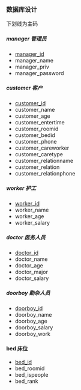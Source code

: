### 数据库设计

下划线为主码

##### manager 管理员

* <u>manager_id</u>
* manager_name
* manager_priv
* manager_password



##### customer 客户

* <u>customer_id</u>
* customer_name
* customer_age
* customer_entertime
* customer_roomid
* customer_bedid
* customer_phone
* customer_careworker
* customer_caretype
* customer_relationname
* customer_relation
* customer_relationphone



##### worker 护工

* <u>worker_id</u>
* worker_name
* worker_age
* worker_salary



##### doctor 医务人员

* <u>doctor_id</u>
* doctor_name
* doctor_age
* doctor_major
* doctor_salary



##### doorboy 勤杂人员

* <u>doorboy_id</u>
* doorboy_name
* doorboy_age
* doorboy_salary
* doorboy_work



#### bed 床位

* <u>bed_id</u>
* bed_roomid
* bed_ispeople
* bed_rank

